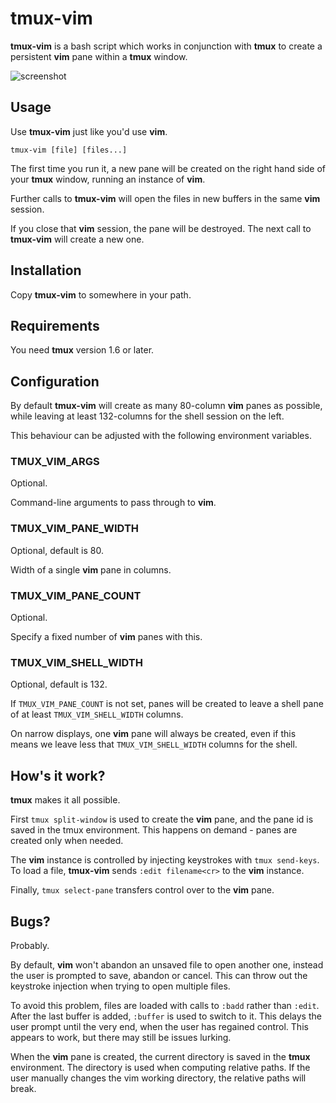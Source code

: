 tmux-vim
========

**tmux-vim** is a bash script which works in conjunction with **tmux** to create
a persistent **vim** pane within a **tmux** window.

![screenshot](http://sdt.github.com/tmux-vim/img/tvim-screenshot.png)

Usage
-----

Use **tmux-vim** just like you'd use **vim**.

`tmux-vim [file] [files...]`

The first time you run it, a new pane will be created on the right hand side of
your **tmux** window, running an instance of **vim**.

Further calls to **tmux-vim** will open the files in new buffers in the same
**vim** session.

If you close that **vim** session, the pane will be destroyed. The next call to
**tmux-vim** will create a new one.

Installation
------------

Copy **tmux-vim** to somewhere in your path.

Requirements
------------

You need **tmux** version 1.6 or later.

Configuration
-------------

By default **tmux-vim** will create as many 80-column **vim** panes as possible,
while leaving at least 132-columns for the shell session on the left.

This behaviour can be adjusted with the following environment variables.

### TMUX_VIM_ARGS

Optional.

Command-line arguments to pass through to **vim**.

### TMUX_VIM_PANE_WIDTH

Optional, default is 80.

Width of a single **vim** pane in columns.

### TMUX_VIM_PANE_COUNT

Optional.

Specify a fixed number of **vim** panes with this.

### TMUX_VIM_SHELL_WIDTH

Optional, default is 132.

If `TMUX_VIM_PANE_COUNT` is not set, panes will be created to leave a shell pane
of at least `TMUX_VIM_SHELL_WIDTH` columns.

On narrow displays, one **vim** pane will always be created, even if this means
we leave less that `TMUX_VIM_SHELL_WIDTH` columns for the shell.

How's it work?
--------------

**tmux** makes it all possible.

First `tmux split-window` is used to create the **vim** pane, and the pane id is
saved in the tmux environment. This happens on demand - panes are created only
when needed.

The **vim** instance is controlled by injecting keystrokes with
`tmux send-keys`. To load a file, **tmux-vim** sends `:edit filename<cr>` to the
**vim** instance.

Finally, `tmux select-pane` transfers control over to the **vim** pane.

Bugs?
-----

Probably.

By default, **vim** won't abandon an unsaved file to open another one, instead
the user is prompted to save, abandon or cancel. This can throw out the
keystroke injection when trying to open multiple files.

To avoid this problem, files are loaded with calls to `:badd` rather than
`:edit`. After the last buffer is added, `:buffer` is used to switch to it. This
delays the user prompt until the very end, when the user has regained control.
This appears to work, but there may still be issues lurking.

When the **vim** pane is created, the current directory is saved in the **tmux**
environment. The directory is used when computing relative paths. If the user
manually changes the vim working directory, the relative paths will break.
